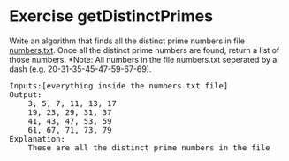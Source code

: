 
<h1>Exercise getDistinctPrimes </h1>
<p>
Write an algorithm that finds all the distinct prime numbers in file <a href="numbers.txt">numbers.txt</a>. Once all the distinct prime numbers are found, return a list of those numbers. *Note: All numbers in the file numbers.txt seperated by a dash (e.g. 20-31-35-45-47-59-67-69). 
</p>

<pre>
Inputs:[everything inside the numbers.txt file]
Output: 
    3, 5, 7, 11, 13, 17
    19, 23, 29, 31, 37
    41, 43, 47, 53, 59
    61, 67, 71, 73, 79
Explanation: 
    These are all the distinct prime numbers in the file
</pre>